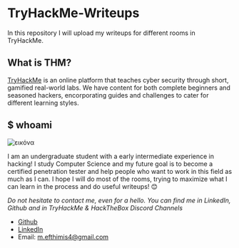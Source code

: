 # TryHackMe-Writeups

In this repository I will upload my writeups for different rooms in TryHackMe.


## What is THM?

[TryHackMe](https://tryhackme.com/) is an online platform that teaches cyber security through short, gamified real-world labs. We have content for both complete beginners and seasoned hackers, encorporating guides and challenges to cater for different learning styles. 


## $ whoami

![εικόνα](https://user-images.githubusercontent.com/26509336/112055661-cea4e880-8b5f-11eb-84e3-308afa35c237.png)

I am an undergraduate student with a early intermediate experience in hacking! I study Computer Science  and my future goal is to become a certified penetration tester and help people who want to work in this field as much as I can.
I hope I will do most of the rooms, trying to maximize what I can learn in the process and do useful writeups! 😊 


*Do not hesitate to contact me, even for a hello. You can find me in LinkedIn, Github and in TryHackMe & HackTheBox Discord Channels*

- [Github](https://github.com/EfthimisKele)
- [LinkedIn](https://www.linkedin.com/in/efthymios-kelesmitos-33289b10a)
- Email: m.efthimis4@gmail.com
